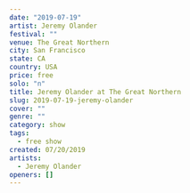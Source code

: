 ```yaml
---
date: "2019-07-19"
artist: Jeremy Olander
festival: ""
venue: The Great Northern
city: San Francisco
state: CA
country: USA
price: free
solo: "n"
title: Jeremy Olander at The Great Northern
slug: 2019-07-19-jeremy-olander
cover: ""
genre: ""
category: show
tags:
  - free show
created: 07/20/2019
artists:
  - Jeremy Olander
openers: []
---
```

